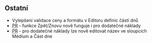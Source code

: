 ﻿---
categories: [fenix]
layout: fenix
---
## Ostatní
<ul><li>Vylepšení validace ceny a formátu v Editoru definic částí dnů</li>
<li><abbr title="Plán rádií">PR</abbr> - funkce Zpět/Znovu nově funguje i pro dodatečné náklady</li>
<li><abbr title="Plán rádií">PR</abbr> - pro dodatečné náklady lze nově editovat název ve sloupcích Médium a Část dne</li></ul>
